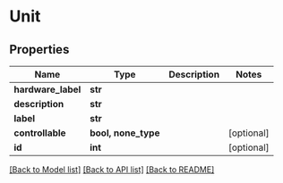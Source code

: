 # Unit


## Properties
Name | Type | Description | Notes
------------ | ------------- | ------------- | -------------
**hardware_label** | **str** |  | 
**description** | **str** |  | 
**label** | **str** |  | 
**controllable** | **bool, none_type** |  | [optional] 
**id** | **int** |  | [optional] 

[[Back to Model list]](../README.md#documentation-for-models) [[Back to API list]](../README.md#documentation-for-api-endpoints) [[Back to README]](../README.md)


